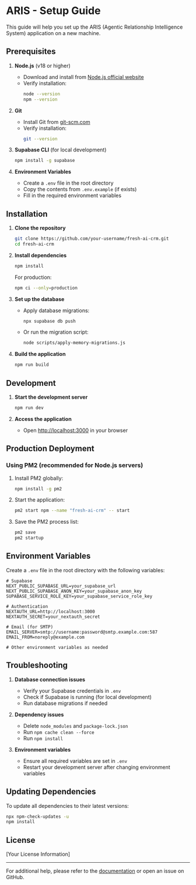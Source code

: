 # ARIS - Setup Guide

This guide will help you set up the ARIS (Agentic Relationship Intelligence System) application on a new machine.

## Prerequisites

1. **Node.js** (v18 or higher)
   - Download and install from [Node.js official website](https://nodejs.org/)
   - Verify installation:
     ```bash
     node --version
     npm --version
     ```

2. **Git**
   - Install Git from [git-scm.com](https://git-scm.com/)
   - Verify installation:
     ```bash
     git --version
     ```

3. **Supabase CLI** (for local development)
   ```bash
   npm install -g supabase
   ```

4. **Environment Variables**
   - Create a `.env` file in the root directory
   - Copy the contents from `.env.example` (if exists)
   - Fill in the required environment variables

## Installation

1. **Clone the repository**
   ```bash
   git clone https://github.com/your-username/fresh-ai-crm.git
   cd fresh-ai-crm
   ```

2. **Install dependencies**
   ```bash
   npm install
   ```
   
   For production:
   ```bash
   npm ci --only=production
   ```

3. **Set up the database**
   - Apply database migrations:
     ```bash
     npx supabase db push
     ```
   - Or run the migration script:
     ```bash
     node scripts/apply-memory-migrations.js
     ```

4. **Build the application**
   ```bash
   npm run build
   ```

## Development

1. **Start the development server**
   ```bash
   npm run dev
   ```

2. **Access the application**
   - Open [http://localhost:3000](http://localhost:3000) in your browser

## Production Deployment

### Using PM2 (recommended for Node.js servers)

1. Install PM2 globally:
   ```bash
   npm install -g pm2
   ```

2. Start the application:
   ```bash
   pm2 start npm --name "fresh-ai-crm" -- start
   ```

3. Save the PM2 process list:
   ```bash
   pm2 save
   pm2 startup
   ```

## Environment Variables

Create a `.env` file in the root directory with the following variables:

```env
# Supabase
NEXT_PUBLIC_SUPABASE_URL=your_supabase_url
NEXT_PUBLIC_SUPABASE_ANON_KEY=your_supabase_anon_key
SUPABASE_SERVICE_ROLE_KEY=your_supabase_service_role_key

# Authentication
NEXTAUTH_URL=http://localhost:3000
NEXTAUTH_SECRET=your_nextauth_secret

# Email (for SMTP)
EMAIL_SERVER=smtp://username:password@smtp.example.com:587
EMAIL_FROM=noreply@example.com

# Other environment variables as needed
```

## Troubleshooting

1. **Database connection issues**
   - Verify your Supabase credentials in `.env`
   - Check if Supabase is running (for local development)
   - Run database migrations if needed

2. **Dependency issues**
   - Delete `node_modules` and `package-lock.json`
   - Run `npm cache clean --force`
   - Run `npm install`

3. **Environment variables**
   - Ensure all required variables are set in `.env`
   - Restart your development server after changing environment variables

## Updating Dependencies

To update all dependencies to their latest versions:

```bash
npx npm-check-updates -u
npm install
```

## License

[Your License Information]

---

For additional help, please refer to the [documentation](docs/) or open an issue on GitHub.
